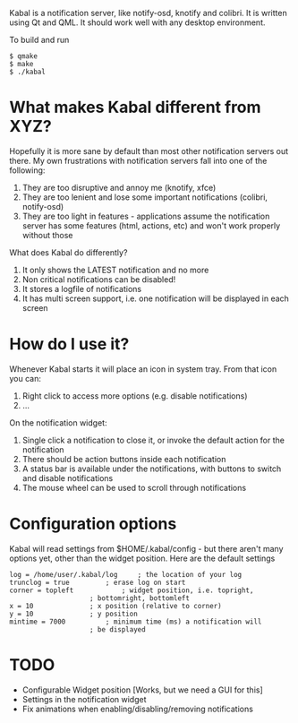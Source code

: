 

Kabal is a notification server, like notify-osd, knotify and colibri. It is written
using Qt and QML. It should work well with any desktop environment.

To build and run

    $ qmake
    $ make
    $ ./kabal

# What makes Kabal different from XYZ?

Hopefully it is more sane by default than most other notification servers out there. My own
frustrations with notification servers fall into one of the following:

1. They are too disruptive and annoy me (knotify, xfce)
2. They are too lenient and lose some important 
   notifications (colibri, notify-osd)
3. They are too light in features - applications 
   assume the notification server has some features
   (html, actions, etc) and won't work properly without those

What does Kabal do differently?

1. It only shows the LATEST notification and no more
2. Non critical notifications can be disabled!
3. It stores a logfile of notifications
4. It has multi screen support, i.e. one notification
   will be displayed in each screen

# How do I use it?

Whenever Kabal starts it will place an icon in system tray. From that icon
you can:

1. Right click to access more options (e.g. disable notifications)
1. ...

On the notification widget:

1. Single click a notification to close it, or invoke the default action
   for the notification
2. There should be action buttons inside each notification
3. A status bar is available under the notifications, with
   buttons to switch and disable notifications
4. The mouse wheel can be used to scroll through notifications

# Configuration options

Kabal will read settings from $HOME/.kabal/config - but there aren't
many options yet, other than the widget position. Here are 
the default settings

    log = /home/user/.kabal/log		; the location of your log
    trunclog = true			; erase log on start
    corner = topleft			; widget position, i.e. topright,
    					; bottomright, bottomleft
    x = 10				; x position (relative to corner)
    y = 10				; y position
    mintime = 7000			; minimum time (ms) a notification will
    					; be displayed

# TODO 

* Configurable Widget position [Works, but we need a GUI for this]
* Settings in the notification widget
* Fix animations when enabling/disabling/removing notifications

